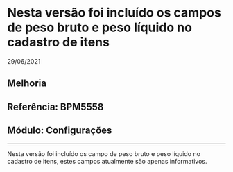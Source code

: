 # Nesta versão foi incluído os campos de peso bruto e peso líquido no cadastro de itens
29/06/2021
## Melhoria
## Referência: BPM5558
## Módulo: Configurações
***

Nesta versão foi incluído os campo de peso bruto e peso líquido no cadastro de itens, estes campos atualmente são apenas informativos.